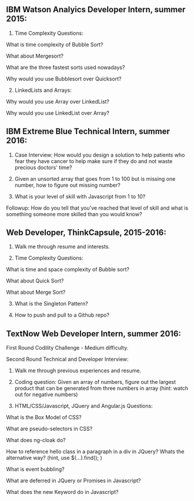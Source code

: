 IBM Watson Analyics Developer Intern, summer 2015:
---

1) Time Complexity Questions:

What is time complexity of Bubble Sort?

What about Mergesort?

What are the three fastest sorts used nowadays?

Why would you use Bubblesort over Quicksort?

2) LinkedLists and Arrays:

Why would you use Array over LinkedList?

Why would you use LinkedList over Array?


IBM Extreme Blue Technical Intern, summer 2016:
---

1) Case Interview: How would you design a solution to help patients who fear they have cancer to help make sure if they do and not waste precious doctors' time?

2) Given an unsorted array that goes from 1 to 100 but is missing one number, how to figure out missing number?

3) What is your level of skill with Javascript from 1 to 10?

Followup: How do you tell that you've reached that level of skill and what is something someone more skilled than you would know?

Web Developer, ThinkCapsule, 2015-2016:
----

1) Walk me through resume and interests.

2) Time Complexity Questions: 

What is time and space complexity of Bubble sort?

What about Quick Sort?

What about Merge Sort?

3) What is the Singleton Pattern?

4) How to push and pull to a Github repo?

TextNow Web Developer Intern, summer 2016:
---

First Round Codility Challenge - Medium difficulty.

Second Round Technical and Developer Interview:

1) Walk me through previous experiences and resume.

2) Coding question: Given an array of numbers, figure out the largest product that can be generated from three numbers in array
(hint: watch out for negative numbers)

3) HTML/CSS/Javascript, JQuery and Angular.js Questions:

What is the Box Model of CSS?

What are pseudo-selectors in CSS?

What does ng-cloak do?

How to reference hello class in a paragraph in a div in JQuery? Whats the alternative way? (hint, use $(...).find(); )

What is event bubbling?

What are deferred in JQuery or Promises in Javascript?

What does the new Keyword do in Javascript?

